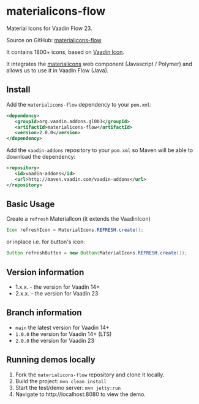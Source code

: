 # materialicons-flow
Material Icons for Vaadin Flow 23.

Source on GitHub: [materialicons-flow](https://github.com/gl0b3/materialicons-flow)

It contains 1800+ icons, based on  [Vaadin Icon](https://vaadin.com/docs/latest/components/icons).

It integrates the [materialicons](https://github.com/gl0b3/materialicons) web component (Javascript / Polymer) and allows us to use it in Vaadin Flow (Java).

## Install

Add the `materialicons-flow` dependency to your `pom.xml`:
```xml
<dependency>
   <groupId>org.vaadin.addons.gl0b3</groupId>
   <artifactId>materialicons-flow</artifactId>
   <version>2.0.0</version>
</dependency>
```

Add the `vaadin-addons` repository to your `pom.xml` so Maven will be able to download the dependency:
```xml
<repository>
   <id>vaadin-addons</id>
   <url>http://maven.vaadin.com/vaadin-addons</url>
</repository>
```

## Basic Usage

Create a `refresh` MaterialIcon (it extends the VaadinIcon)
```java
Icon refreshIcon = MaterialIcons.REFRESH.create();
```
or inplace i.e. for button's icon:
```java
Button refreshButton = new Button(MaterialIcons.REFRESH.create());
```

## Version information
* 1.x.x. - the version for Vaadin 14+
* 2.x.x. - the version for Vaadin 23

## Branch information
* `main` the latest version for Vaadin 14+
* `1.0.0` the version for Vaadin 14+ (LTS)
* `2.0.0` the version for Vaadin 23

## Running demos locally

1. Fork the `materialicons-flow` repository and clone it locally.
2. Build the project: `mvn clean install`
3. Start the test/demo server: `mvn jetty:run`
4. Navigate to http://localhost:8080 to view the demo.



